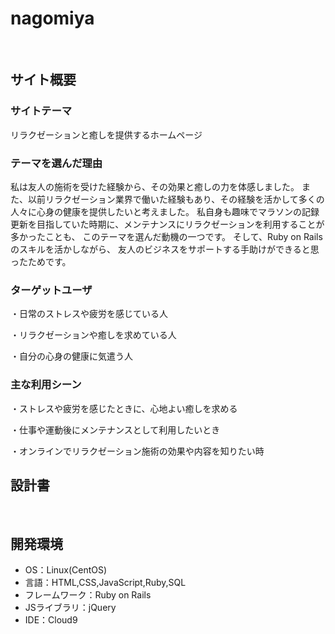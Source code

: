 # nagomiya
​
## サイト概要
### サイトテーマ
<!--何を『目的』とし、どのような『分類』なのかを簡潔に書く-->
リラクゼーションと癒しを提供するホームページ

### テーマを選んだ理由
<!--なぜこのようなテーマにしたかを説明する-->
私は友人の施術を受けた経験から、その効果と癒しの力を体感しました。
また、以前リラクゼーション業界で働いた経験もあり、その経験を活かして多くの人々に心身の健康を提供したいと考えました。
私自身も趣味でマラソンの記録更新を目指していた時期に、メンテナンスにリラクゼーションを利用することが多かったことも、
このテーマを選んだ動機の一つです。
そして、Ruby on Rails のスキルを活かしながら、
友人のビジネスをサポートする手助けができると思ったためです。
​
### ターゲットユーザ
<!--誰に使ってもらうかを具体的に記載する-->
・日常のストレスや疲労を感じている人

・リラクゼーションや癒しを求めている人

・自分の心身の健康に気遣う人

### 主な利用シーン
<!--どのような時に使うのかの状況を記載すること-->
・ストレスや疲労を感じたときに、心地よい癒しを求める

・仕事や運動後にメンテナンスとして利用したいとき

・オンラインでリラクゼーション施術の効果や内容を知りたい時

## 設計書
<!--テーマを設定・提出する時点では不要です-->
​
## 開発環境
- OS：Linux(CentOS)
- 言語：HTML,CSS,JavaScript,Ruby,SQL
- フレームワーク：Ruby on Rails
- JSライブラリ：jQuery
- IDE：Cloud9
​
